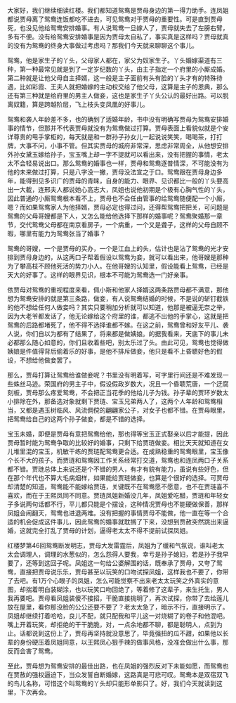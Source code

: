 
大家好，我们继续细读红楼。我们都知道鸳鸯是贾母身边的第一得力助手。连凤姐都说贾母离了鸳鸯连饭都吃不进去，可见鸳鸯对于贾母的重要性。可是直到贾母死，也没见他给鸳鸯安排婚事。有人说鸳鸯一旦嫁人了，贾母就失去了左膀右臂，多有不便。没有给鸳鸯安排婚事是因为贾母太自私了，事实真是这样吗？贾母就真的没有为鸳鸯的终身大事做过考虑吗？那我们今天就来聊聊这个事儿。

鸳鸯，他是家生子的丫头，父母家人都在，家父为奴家生子。丫头婚嫁渠道有三种，第一种最常见就是到了一定岁纪数的丫头，由主子指定一个府里的小厮成婚。第二种就是让他父母自主择婿，这一般是主子面前有头有脸的丫头才有的特殊待遇，比如彩霞、王夫人就把婚嫁的主动权交给了他父母，这算是主子的恩典，那么还有第三种就是给府里的男主人做妾，这也是家生子丫头公认的最好出路。可以脱离奴籍，算是跨越阶层，飞上枝头变凤凰的好事儿。

鸳鸯和袭人年龄差不多，也的确到了适婚年龄，书中没有明确写贾母为鸳鸯安排婚事的情节，但那并不代表贾母就没有为鸳鸯做过打算。贾母表面上看貌似就是个安详尊贵的甩手掌柜的，每天就是和一群孙子孙女儿一起说说笑笑，喝喝茶，打打牌，大事不问，小事不管。但其实贾母的城府非常深，思虑非常周全，从他想安排外孙女黛玉嫁给孙子，宝玉嘴上却一字不提就可以看出来，没有把握的事情，老太太不会轻易说出口。那么鸳鸯的婚事也一样，贾母和鸳鸯逐普情深，不可能没有为他的未来做过打算，只是八字没一撇，贾母没法宣之于口。鸳鸯跟在贾母身边多年，能得到见多识广的贾母的青睐，自身的能力、眼界、见识都比一般的丫头要高出一大截，连邢夫人都说她心高志大，凤姐也说他初期是个极有心胸气性的丫头，因此普通的小厮鸳鸯根本看不上，贾母也不会任由管事的给鸳鸯随便配一个小厮，嗯？而如果鸳鸯家人为他择婿，贾母必定也得过问，还得帮鸳鸯把把关，可问题是鸳鸯的父母哥嫂都是下人，又怎么能给他选择下那样的婚事呢？鸳鸯聚婚那一章节，交代鸳鸯父母都在南京看房子，一个病重，一个又是聋子，这样的父母自顾不暇，哪里有能力为鸳鸯张当了婚事？

鸳鸯的哥嫂，一个是贾母的买办，一个是江血上的头，估计也是沾了鸳鸯的光才安排到贾母身边的，从这两口子帮着假设以鸳鸯为妾，就可以看出来，他哥嫂是那种为了攀高枝不顾他死活的势力小人。在他哥嫂的认知里，假设能看上鸳鸯，已经是天大的好事了。这样的眼界见识，根本不可能为鸳鸯选一门好亲事。

依贾母对鸳鸯的重视程度来看，佩小斯和他家人择婿这两条路贾母都不满意，那他想为鸳鸯安排的就是第三条路，做妾，有人说鸳鸯结婚的时候，不是说的斩钉截铁的他不想给任何人做妾吗？其实只要稍加分析就可以知道，他那是被逼无奈之举，因为大老爷都发话了，他无论嫁给这个府里的谁，都逃不出他的手掌心，这就是把鸳鸯的后路都堵死了，他不得不选择谁都不嫁。在这之前，鸳鸯曾和好友平儿、袭人说，你们自以为都有了结果了，将来都是做姨娘。的据我看来，天底下的事儿未必都那么随心如意的，你们且收着些吧，别太乐过了头。由此可见，鸳鸯也觉得做姨娘是件值得背后偷着乐的好事，是他不排斥做妾，他只是看不上昏聩好色的假设，不想给他做妾罢了。

那么，贾母打算让鸳鸯给谁做妾呢？书里没有明着写，可字里行间还是不难发现一些蛛丝马迹。荣国府的男主子中，假设假政岁数大，况且一个昏聩荒唐，一个迂腐刻板，贾母那么疼爱鸳鸯，不会把正当花季的他给儿子为钱。孙子辈的贾环岁数太小排除在外，那备选对象就剩下贾琏、宝玉兄弟两人了，这两个人年龄和鸳鸯相当，又都是遇玉树临风、风流倜傥的翩翩家公子，对女子也都不错。在贾母眼里，把鸳鸯给自己的这两个孙子做妾，都是不错的选择。

宝玉未婚，即便是贾母有意把鸳鸯给他，那也得等宝玉正式娶亲以后才能提，因此贾母暂时能为鸳鸯争取的比较好的婚事，只剩下给贾琏做妾。相比天天就知道在女儿堆里混的宝玉，机敏干练的贾琏配鸳鸯更合适。在成熟稳重的鸳鸯眼里，宝玉像个长不大的孩子。而贾琏和鸳鸯因工作关系经常打交道，鸳鸯也和连凤两口子关系都不错。贾琏总体上来说还是个不错的男人，有才有貌有能力，虽说有些好色，但在那个年代也不算大毛病烟样，如果能给贾琏做妾，也算是个很好的选择。可贾母却清楚的知道，鸳鸯能不能嫁给贾琏，关键既不在鸳鸯愿不愿意，也不在贾琏喜不喜欢，而在于王熙凤同不同意。贾琏凤姐新婚没几年，凤姐爱吃醋，贾琏和年轻女子多说两句话都不行，平儿都只能是个摆设，这种情况贾母也不能硬做保善，那样凤姐会闹翻天，鸳鸯也进退两难。没有把握的事情贾母不能做，他一直在等一个合适的机会促成这件事儿，因此鸳鸯的婚事就耽搁了下来，没想到贾赦突然跳出来逼婚，这就完全打乱了贾母的计划，逼得老太太不得不提前试探凤姐。

红楼梦第46回鸳鸯断发明志，贾母大发雷霆后，凤姐为了缓和气氛说，谁叫老太太会调理人，调理的水葱似的，怎么怨得人要我，幸亏是孙子媳妇，若是孙子我早要了，还等到这回子呢。凤姐这一句给公婆解围的话，既奉承了贾母，又夸了鸳鸯，直接把贾母说乐乐，贾母甚至以玩笑的口吻试探凤姐，这样我也不要了，你带了去吧。有1万个心眼子的凤姐，怎么可能觉察不出来老太太玩笑之外真实的意图，却揣着明白装糊涂，也以玩笑口吻回绝了，等着修了这辈子，来生托生，男人我再要吧。贾母看凤姐装傻不接招，干脆直接挑明了，再次试探，你带了去给莲儿放在屋里，看你那没脸的公公还要不要了？老太太急了，暗示不行，直接明示了。凤姐却继续打着哈哈，良儿不配，就只配我和平儿这一对烧糊了的卷子和他混吧。嘴上开着玩笑，却拒绝的干干脆脆，对，一点余地都不聊，都是聪明人，点到为止。话都说到这份上了，贾母再坚持就没意思了，毕竟强扭的瓜不甜，如果他以长辈的身份硬压着凤姐同意，以王熙凤心狠手辣的做事风格，没准会做出什么事，那反而会害了鸳鸯。

至此，贾母想为鸳鸯安排的最佳出路，也在凤姐的强烈反对下未能如愿，而鸳鸯也在贾赦的强权逼迫下，当众发誓自断婚嫁，这路真是可悲可叹。鸳鸯本是双宿双飞的鸟儿名称，可惜这个叫鸳鸯的丫头却只能形单影只了。好，我们今天就读到这里，下次再会。


